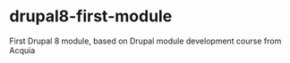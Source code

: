 # drupal8-first-module
First Drupal 8 module, based on Drupal module development course from Acquia
